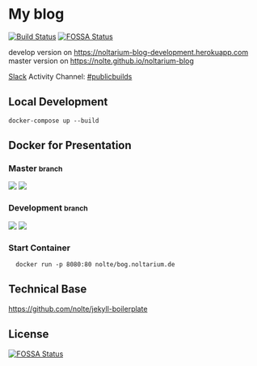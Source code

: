 # My blog

[![Build Status](https://travis-ci.org/nolte/noltarium-blog.svg?branch=master)](https://travis-ci.org/nolte/noltarium-blog)
[![FOSSA Status](https://app.fossa.io/api/projects/git%2Bgithub.com%2Fnolte%2Fnoltarium-blog.svg?type=shield)](https://app.fossa.io/projects/git%2Bgithub.com%2Fnolte%2Fnoltarium-blog?ref=badge_shield)


develop version on https://noltarium-blog-development.herokuapp.com   
master version on https://nolte.github.io/noltarium-blog   

[Slack](https://slack.com) Activity Channel: [#publicbuilds](https://noltarium.slack.com/messages/C156TTDD4/)


## Local Development

```
docker-compose up --build
```

## Docker for Presentation

### Master <small>branch</small>
[![](https://images.microbadger.com/badges/image/nolte/bog.noltarium.de.svg)](https://microbadger.com/images/nolte/bog.noltarium.de "Get your own image badge on microbadger.com") [![](https://images.microbadger.com/badges/version/nolte/bog.noltarium.de.svg)](https://microbadger.com/images/nolte/bog.noltarium.de "Get your own version badge on microbadger.com")

### Development <small>branch</small>
[![](https://images.microbadger.com/badges/image/nolte/bog.noltarium.de:development.svg)](https://microbadger.com/images/nolte/bog.noltarium.de:development "Get your own image badge on microbadger.com")  [![](https://images.microbadger.com/badges/version/nolte/bog.noltarium.de:development.svg)](https://microbadger.com/images/nolte/bog.noltarium.de:development "Get your own version badge on microbadger.com")

### Start Container

```
  docker run -p 8080:80 nolte/bog.noltarium.de
```

## Technical Base

https://github.com/nolte/jekyll-boilerplate


## License
[![FOSSA Status](https://app.fossa.io/api/projects/git%2Bgithub.com%2Fnolte%2Fnoltarium-blog.svg?type=large)](https://app.fossa.io/projects/git%2Bgithub.com%2Fnolte%2Fnoltarium-blog?ref=badge_large)